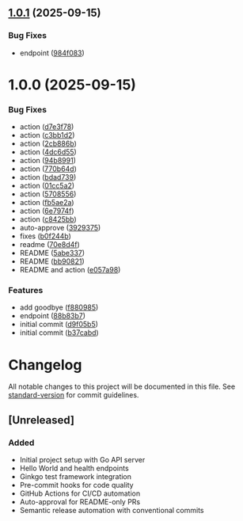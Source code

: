 ## [1.0.1](https://github.com/SiorMeir/go-automation-demo/compare/v1.0.0...v1.0.1) (2025-09-15)


### Bug Fixes

* endpoint ([984f083](https://github.com/SiorMeir/go-automation-demo/commit/984f083318fb8809b5df18f91308066b2fbcf401))

# 1.0.0 (2025-09-15)


### Bug Fixes

* action ([d7e3f78](https://github.com/SiorMeir/go-automation-demo/commit/d7e3f78e490eb6f0a0b8b22e5f00ad9f42f6addf))
* action ([c3bb1d2](https://github.com/SiorMeir/go-automation-demo/commit/c3bb1d251167cf3213e6cfb7240c7eb18e696d94))
* action ([2cb886b](https://github.com/SiorMeir/go-automation-demo/commit/2cb886b9e7b1e4295ecdd9be0024b0c9bb8315b7))
* action ([4dc6d55](https://github.com/SiorMeir/go-automation-demo/commit/4dc6d55061803995a86930cb0a2e273dc7901cea))
* action ([94b8991](https://github.com/SiorMeir/go-automation-demo/commit/94b89912fbff059fa8e4041eb181c6ba06b54ae7))
* action ([770b64d](https://github.com/SiorMeir/go-automation-demo/commit/770b64d1c2f2e136479d4161c0d3f00be4bd7288))
* action ([bdad739](https://github.com/SiorMeir/go-automation-demo/commit/bdad739caf86768b02c4a51bc6788d2170d2a535))
* action ([01cc5a2](https://github.com/SiorMeir/go-automation-demo/commit/01cc5a26e836a122cfc672b8dec7b9737ced424c))
* action ([5708556](https://github.com/SiorMeir/go-automation-demo/commit/570855687ffb985db5b773a366e7193366083564))
* action ([fb5ae2a](https://github.com/SiorMeir/go-automation-demo/commit/fb5ae2a2c3d5810615c08042054078d3f8144dd3))
* action ([6e7974f](https://github.com/SiorMeir/go-automation-demo/commit/6e7974f70543e46f6c38f03751b4e35399dff00e))
* action ([c8425bb](https://github.com/SiorMeir/go-automation-demo/commit/c8425bb25cb32b5abbcd5f9a7582260271743a5a))
* auto-approve ([3929375](https://github.com/SiorMeir/go-automation-demo/commit/3929375e700d7a892e68570d0303fc2889961ef4))
* fixes ([b0f244b](https://github.com/SiorMeir/go-automation-demo/commit/b0f244ba4fc0a36890611f2a60181dcad4d8a0ac))
* readme ([70e8d4f](https://github.com/SiorMeir/go-automation-demo/commit/70e8d4fb35d1b2e7d734c99855ab6f22cf4a4e62))
* README ([5abe337](https://github.com/SiorMeir/go-automation-demo/commit/5abe337bdec0974809cefad4f7ef9c02c2fabc57))
* README ([bb90821](https://github.com/SiorMeir/go-automation-demo/commit/bb90821e62a3d72bec3f12873aeb2bec28ad0cb5))
* README and action ([e057a98](https://github.com/SiorMeir/go-automation-demo/commit/e057a98618a846f743441eb6528ae9a498838d95))


### Features

* add goodbye ([f880985](https://github.com/SiorMeir/go-automation-demo/commit/f880985201556401b9191aaf6df2c77433762e3d))
* endpoint ([88b83b7](https://github.com/SiorMeir/go-automation-demo/commit/88b83b735c4d77f9075dc4ad60e762bea87a4f19))
* initial commit ([d9f05b5](https://github.com/SiorMeir/go-automation-demo/commit/d9f05b57478b9ae26e7d6b48430182271f70942e))
* initial commit ([b37cabd](https://github.com/SiorMeir/go-automation-demo/commit/b37cabd015c53d523da2367454d48a6957ef3e26))

# Changelog

All notable changes to this project will be documented in this file. See [standard-version](https://github.com/conventional-changelog/standard-version) for commit guidelines.

## [Unreleased]

### Added
- Initial project setup with Go API server
- Hello World and health endpoints
- Ginkgo test framework integration
- Pre-commit hooks for code quality
- GitHub Actions for CI/CD automation
- Auto-approval for README-only PRs
- Semantic release automation with conventional commits
